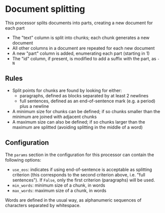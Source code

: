 # Document splitting

This processor splits documents into parts, creating a new document for each 
part
 * The "text" column is split into chunks; each chunk generates a new document
 * All other columns in a document are repeated for each new document
 * A new "part" column is added, enumerating each part (starting in 1)
 * The "id" column, if present, is modified to add a suffix with the part, as
   `-N`

## Rules

 * Split points for chunks are found by looking for either:
    - paragraphs, defined as blocks separated by at least 2 newlines
	- full sentences, defined as an end-of-sentence mark (e.g. a period) plus
	  a newline
 * A minimum size for chunks can be defined; if so chunks smaller than the
   minimum are joined with adjacent chunks
 * A maximum size can also be defined; if so chunks larger than the maximum
   are splitted (avoiding splitting in the middle of a word)
   
   
## Configuration

The `params` section in the configuration for this processor can contain the
following options:
 * `use_eos`: indicates if using end-of-sentence is acceptable as splitting
   criterion (this corresponds to the second criterion above, i.e. "full
   sentences"). If `False`, only the first criterion (paragraphs) will be used.
 * `min_words`: minimum size of a chunk, in words
 * `max_words`: maximum size of a chunk, in words

Words are defined in the usual way, as alphanumeric sequences of characters
separated by whitespace.
